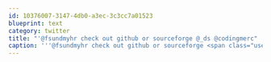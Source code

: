```yaml
---
id: 10376007-3147-4db0-a3ec-3c3cc7a01523
blueprint: text
category: twitter
title: "'@fsundmyhr check out github or sourceforge @_ds @codingmerc"
caption: '''@fsundmyhr check out github or sourceforge <span class="username username_linked">@<a href="https://twitter.com/_ds" title="Dustin Senos">_ds</a></span> @codingmerc'
---
```

